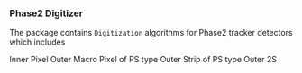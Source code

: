 ### Phase2 Digitizer 

The package contains `Digitization` algorithms for Phase2 tracker detectors which
includes

Inner Pixel
Outer Macro Pixel of PS type
Outer Strip of PS type
Outer 2S 


